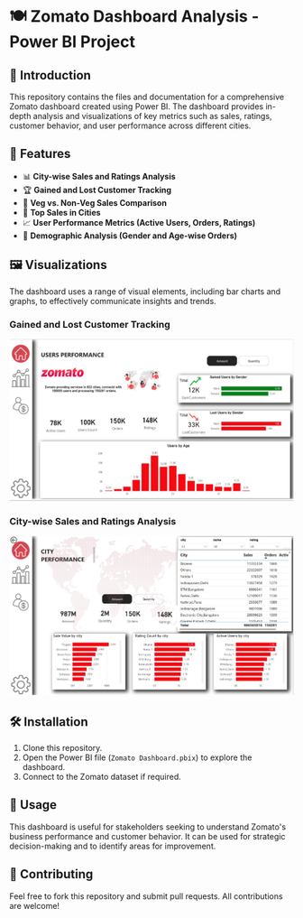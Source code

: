 # 🍽️ Zomato Dashboard Analysis - Power BI Project

## 📢 Introduction
This repository contains the files and documentation for a comprehensive Zomato dashboard created using Power BI. The dashboard provides in-depth analysis and visualizations of key metrics such as sales, ratings, customer behavior, and user performance across different cities.

## 🌟 Features
- 📊 **City-wise Sales and Ratings Analysis**
- 🏆 **Gained and Lost Customer Tracking**
- 🥗 **Veg vs. Non-Veg Sales Comparison**
- 🌆 **Top Sales in Cities**
- 📈 **User Performance Metrics (Active Users, Orders, Ratings)**
- 👥 **Demographic Analysis (Gender and Age-wise Orders)**

## 🖼️ Visualizations
The dashboard uses a range of visual elements, including bar charts and graphs, to effectively communicate insights and trends.

### Gained and Lost Customer Tracking
![Customer Analysis](https://github.com/vishnucipher/Zomato-Dashboard-Analysis-PowerBI/blob/main/Projects_Screenshorts/WhatsApp%20Image%202024-08-26%20at%2022.03.08_fe13fe7d.jpg)

### City-wise Sales and Ratings Analysis
![City wise Sales and Ratings](https://github.com/vishnucipher/Zomato-Dashboard-Analysis-PowerBI/blob/main/Projects_Screenshorts/WhatsApp%20Image%202024-08-26%20at%2022.03.04_bea509ab.jpg)


## 🛠️ Installation
1. Clone this repository.
2. Open the Power BI file (`Zomato Dashboard.pbix`) to explore the dashboard.
3. Connect to the Zomato dataset if required.

## 🚀 Usage
This dashboard is useful for stakeholders seeking to understand Zomato's business performance and customer behavior. It can be used for strategic decision-making and to identify areas for improvement.

## 🤝 Contributing
Feel free to fork this repository and submit pull requests. All contributions are welcome!

